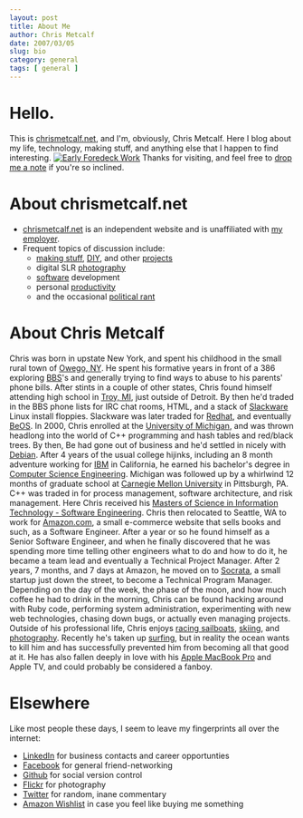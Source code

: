 ```yaml
---
layout: post
title: About Me
author: Chris Metcalf
date: 2007/03/05
slug: bio
category: general
tags: [ general ]
---
```


# Hello.
This is [chrismetcalf.net](), and I'm, obviously, Chris Metcalf. Here I blog about my life, technology, making stuff, and anything else that I happen to find interesting.
[![Early Foredeck Work](http://farm1.static.flickr.com/15/22731125_527c6bbb92.jpg?v=1230707787)](http://www.flickr.com/photos/chrismetcalf/22731125)
Thanks for visiting, and feel free to [drop me a note](/blog/contact-me/) if you're so inclined.
# About chrismetcalf.net
* [chrismetcalf.net]() is an independent website and is unaffiliated with [my employer](http://www.socrata.com).
* Frequent topics of discussion include:
  * [making stuff](/blog/tags/make/), [DIY](/blog/tags/diy/), and other [projects](/blog/tags/projects/)
  * digital SLR [photography](/blog/tags/photography/)
  * [software](/blog/tags/software/) development
  * personal [productivity](/blog/tags/lifehacks/)
  * and the occasional [political rant](/blog/tags/politics/)
# About Chris Metcalf
Chris was born in upstate New York, and spent his childhood in the small rural town of [Owego, NY](http://en.wikipedia.org/wiki/Owego_%28village%29%2C_New_York). He spent his formative years in front of a 386 exploring [BBS]()'s and generally trying to find ways to abuse to his parents' phone bills.
After stints in a couple of other states, Chris found himself attending high school in [Troy, MI](http://en.wikipedia.org/wiki/Troy,_Michigan), just outside of Detroit. By then he'd traded in the BBS phone lists for IRC chat rooms, HTML, and a stack of [Slackware](http://www.slackware.com) Linux install floppies. Slackware was later traded for [Redhat](http://www.redhat.com), and eventually [BeOS](http://en.wikipedia.org/wiki/BeOS).
In 2000, Chris enrolled at the [University of Michigan](http://www.umich.edu), and was thrown headlong into the world of C++ programming and hash tables and red/black trees. By then, Be had gone out of business and he'd settled in nicely with [Debian](http://www.debian.org). After 4 years of the usual college hijinks, including an 8 month adventure working for [IBM](http://www.ibm.com) in California, he earned his bachelor's degree in [Computer Science Engineering](http://www.eecs.umich.edu/).
Michigan was followed up by a whirlwind 12 months of graduate school at [Carnegie Mellon University](http://www.cmu.edu) in Pittsburgh, PA. C++ was traded in for process management, software architecture, and risk management. Here Chris received his [Masters of Science in Information Technology - Software Engineering](http://www.cs.cmu.edu/~msit-se/).
Chris then relocated to Seattle, WA to work for [Amazon.com](http://www.amazon.com), a small e-commerce website that sells books and such, as a Software Engineer. After a year or so he found himself as a Senior Software Engineer, and when he finally discovered that he was spending more time telling other engineers what to do and how to do it, he became a team lead and eventually a Technical Project Manager. 
After 2 years, 7 months, and 7 days at Amazon, he moved on to [Socrata](http://www.socrata.com), a small startup just down the street, to become a Technical Program Manager. Depending on the day of the week, the phase of the moon, and how much coffee he had to drink in the morning, Chris can be found hacking around with Ruby code, performing system administration, experimenting with new web technologies, chasing down bugs, or actually even managing projects.
Outside of his professional life, Chris enjoys [racing sailboats](http://www.flickr.com/photos/chrismetcalf/11290903/), [skiing](http://www.flickr.com/photos/chrismetcalf/129201068/), and [photography](http://www.flickr.com/photos/chrismetcalf/74056255/). Recently he's taken up [surfing](http://www.flickr.com/photos/chrismetcalf/234659017/), but in reality the ocean wants to kill him and has successfully prevented him from becoming all that good at it. He has also fallen deeply in love with his [Apple MacBook Pro](http://www.flickr.com/photos/chrismetcalf/268362716/) and Apple TV, and could probably be considered a fanboy.
# Elsewhere
Like most people these days, I seem to leave my fingerprints all over the internet:
* [LinkedIn](http://www.linkedin.com/in/chrismetcalf) for business contacts and career opportunties
* [Facebook](http://www.facebook.com) for general friend-networking
* [Github](http://www.github.com) for social version control
* [Flickr](http://www.flickr.com/photos/chrismetcalf/) for photography
* [Twitter](http://twitter.com/chrismetcalf) for random, inane commentary
* [Amazon Wishlist](http://www.amazon.com/gp/registry/registry.html?ie=UTF8&type=wishlist&id=Y9208Q074JKX) in case you feel like buying me something
